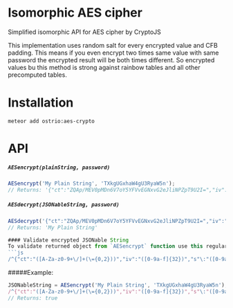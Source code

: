 Isomorphic AES cipher
=====
Simplified isomorphic API for AES cipher by CryptoJS

This implementation uses random salt for every encrypted value and CFB padding. This means if you even encrypt two times same value with same password the encrypted result will be both times different. So encrypted values bu this method is strong against rainbow tables and all other precomputed tables.

# Installation
```shell
meteor add ostrio:aes-crypto
```

# API
##### `AESencrypt(plainString, password)`
```js
AESencrypt('My Plain String', 'TXkgUGxhaW4gU3RyaW5n');
// Returns: '{"ct":"ZQAp/MEV0pMDn6V7oY5YFVvEGNxvG2eJliNPZpT9U2I=","iv":"0e472d2cd20892ac9cfcf91dea4fe98e","s":"35e808ccc71b8c13"}'
```

##### `AESdecrypt(JSONableString, password)`
```js
AESdecrypt('{"ct":"ZQAp/MEV0pMDn6V7oY5YFVvEGNxvG2eJliNPZpT9U2I=","iv":"0e472d2cd20892ac9cfcf91dea4fe98e","s":"35e808ccc71b8c13"}', 'TXkgUGxhaW4gU3RyaW5n');
// Returns: 'My Plain String'

#### Validate encrypted JSONable String
To validate returned object from `AESencrypt` function use this regular expression:
```js
/^{"ct":"([A-Za-z0-9+\/]+(\={0,2}))","iv":"([0-9a-f]{32})","s"\:"([0-9a-f]{16})"}$/
```

#####Example:
```js
JSONableString = AESencrypt('My Plain String', 'TXkgUGxhaW4gU3RyaW5n');
/^{"ct":"([A-Za-z0-9+\/]+(\={0,2}))","iv":"([0-9a-f]{32})","s"\:"([0-9a-f]{16})"}$/.test(JSONableString);
// Returns: true
```